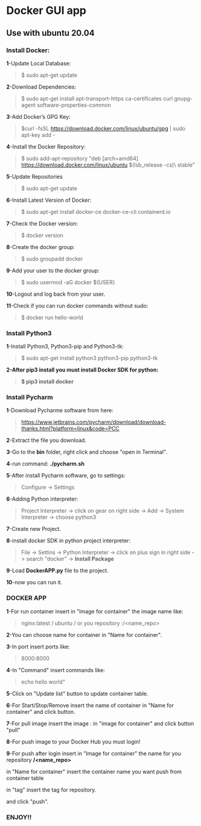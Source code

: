 
# Docker GUI app

## Use with ubuntu 20.04

### Install Docker:

**1**-Update Local Database:
>$ sudo apt-get update

**2**-Download Dependencies:
>$ sudo apt-get install apt-transport-https ca-certificates curl gnupg-agent software-properties-common

**3**-Add Docker’s GPG Key:
>$curl -fsSL https://download.docker.com/linux/ubuntu/gpg | sudo apt-key add -

**4**-Install the Docker Repository:
>$ sudo add-apt-repository "deb [arch=amd64] https://download.docker.com/linux/ubuntu $(lsb_release -cs)\ stable"

**5**-Update Repositories
>$ sudo apt-get update

**6**-Install Latest Version of Docker:
>$ sudo apt-get install docker-ce docker-ce-cli containerd.io

**7**-Check the Docker version:
>$ docker version

**8**-Create the docker group:
>$ sudo groupadd docker

**9**-Add your user to the docker group:
>$ sudo usermod -aG docker ${USER}

**10**-Logout and log back from your user.

**11**-Check if you can run docker commands without sudo:
>$ docker run hello-world


### Install Python3

**1**-Install Python3, Python3-pip and Python3-tk:
>$ sudo apt-get install python3 python3-pip python3-tk

**2-After pip3 install you must install Docker SDK for python:**
>**$ pip3 install docker** 

### Install Pycharm

**1**-Download Pycharme software from here:
>https://www.jetbrains.com/pycharm/download/download-thanks.html?platform=linux&code=PCC

**2**-Extract the file you download.

**3**-Go to the **bin** folder, right click and choose "open in Terminal".

**4**-run command: **./pycharm.sh**

**5**-After install Pycharm software, go to settings:
> Configure -> Settings

**6**-Adding Python interpreter:
>Project Interpreter -> click on gear on right side -> Add -> System Interpreter -> choose python3

**7**-Create new Project.

**8**-install docker SDK in python project interpreter:
>File -> Settins -> Python Interpreter -> click on plus sign in right side -> search "docker" -> **Install Package**

**9**-Load **DockerAPP.py** file to the project.

**10**-now you can run it.


### DOCKER APP

**1**-For run container insert in "Image for container" the image name like:

>nginx:latest / ubuntu / or you repository :<user>/<name_repo>

**2**-You can choose name for container in "Name for container".

**3**-In port insert ports like:

>8000:8000

**4**-In "Command" insert commands like:

>echo hello world"

**5**-Click on "Update list" button to update container table.

**6**-For Start/Stop/Remove insert the name of container in "Name for container" and click button.

**7**-For pull image insert the image <name>:<tag> in "image for container" and click button "pull"

**8**-For push image to your Docker Hub you must login!

**9**-For push after login insert in "Image for container" the name for you repository **<user>/<name_repo>**

in "Name for container" insert the container name you want push from container table

in "tag" insert the tag for repository.

and click "push".




### ENJOY!!
 
